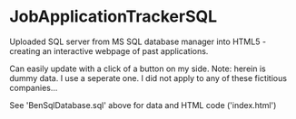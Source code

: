 # JobApplicationTrackerSQL

Uploaded SQL server from MS SQL database manager into HTML5 - creating an interactive webpage of past applications. 

Can easily update with a click of a button on my side. Note: herein is dummy data. I use a seperate one. I did not apply to any of these fictitious companies... 

See 'BenSqlDatabase.sql' above for data and HTML code ('index.html')
